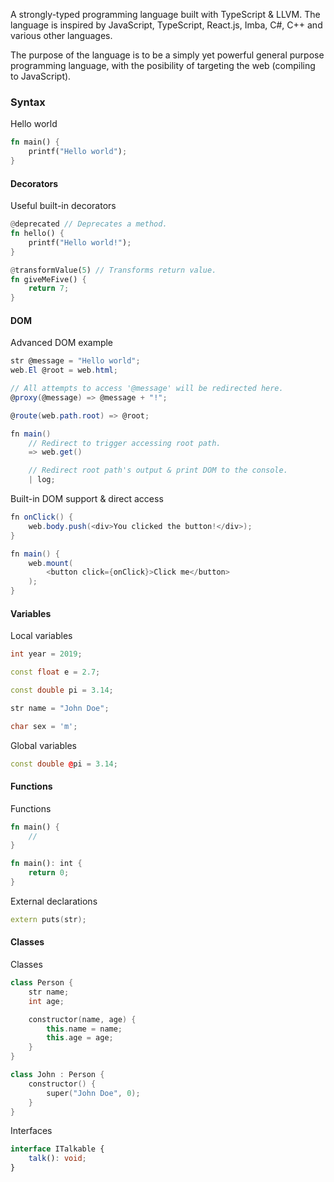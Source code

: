 A strongly-typed programming language built with TypeScript & LLVM. The language is
inspired by JavaScript, TypeScript, React.js, Imba, C#, C++ and various other languages.

The purpose of the language is to be a simply yet powerful general purpose programming language, with the posibility of targeting the web (compiling to JavaScript).

### Syntax

Hello world

```rust
fn main() {
    printf("Hello world");
}
```

#### Decorators

Useful built-in decorators

```rust
@deprecated // Deprecates a method.
fn hello() {
    printf("Hello world!");
}

@transformValue(5) // Transforms return value.
fn giveMeFive() {
    return 7;
}
```

#### DOM

Advanced DOM example

```cs
str @message = "Hello world";
web.El @root = web.html;

// All attempts to access '@message' will be redirected here.
@proxy(@message) => @message + "!";

@route(web.path.root) => @root;

fn main()
    // Redirect to trigger accessing root path.
    => web.get()

    // Redirect root path's output & print DOM to the console.
    | log;
```

Built-in DOM support & direct access

```cs
fn onClick() {
    web.body.push(<div>You clicked the button!</div>);
}

fn main() {
    web.mount(
        <button click={onClick}>Click me</button>
    );
}
```

#### Variables

Local variables

```cpp
int year = 2019;

const float e = 2.7;

const double pi = 3.14;

str name = "John Doe";

char sex = 'm';
```

Global variables

```cpp
const double @pi = 3.14;
```

#### Functions

Functions

```rust
fn main() {
    //
}

fn main(): int {
    return 0;
}
```

External declarations

```cpp
extern puts(str);
```

#### Classes

Classes

```cpp
class Person {
    str name;
    int age;

    constructor(name, age) {
        this.name = name;
        this.age = age;
    }
}

class John : Person {
    constructor() {
        super("John Doe", 0);
    }
}
```

Interfaces

```ts
interface ITalkable {
    talk(): void;
}
```

